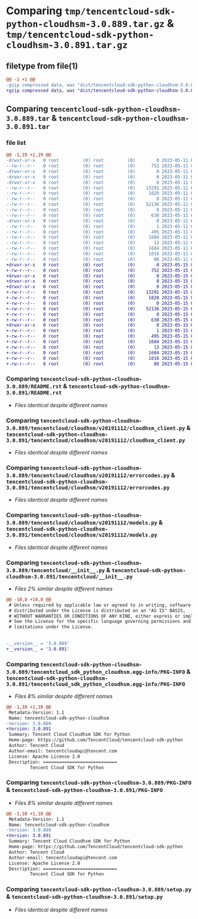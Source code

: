 # Comparing `tmp/tencentcloud-sdk-python-cloudhsm-3.0.889.tar.gz` & `tmp/tencentcloud-sdk-python-cloudhsm-3.0.891.tar.gz`

## filetype from file(1)

```diff
@@ -1 +1 @@
-gzip compressed data, was "dist/tencentcloud-sdk-python-cloudhsm-3.0.889.tar", last modified: Thu May 11 02:29:12 2023, max compression
+gzip compressed data, was "dist/tencentcloud-sdk-python-cloudhsm-3.0.891.tar", last modified: Mon May 15 02:44:40 2023, max compression
```

## Comparing `tencentcloud-sdk-python-cloudhsm-3.0.889.tar` & `tencentcloud-sdk-python-cloudhsm-3.0.891.tar`

### file list

```diff
@@ -1,19 +1,19 @@
-drwxr-xr-x   0 root         (0) root         (0)        0 2023-05-11 02:29:12.000000 tencentcloud-sdk-python-cloudhsm-3.0.889/
--rw-r--r--   0 root         (0) root         (0)      752 2023-05-11 02:29:12.000000 tencentcloud-sdk-python-cloudhsm-3.0.889/README.rst
-drwxr-xr-x   0 root         (0) root         (0)        0 2023-05-11 02:29:12.000000 tencentcloud-sdk-python-cloudhsm-3.0.889/tencentcloud/
-drwxr-xr-x   0 root         (0) root         (0)        0 2023-05-11 02:29:12.000000 tencentcloud-sdk-python-cloudhsm-3.0.889/tencentcloud/cloudhsm/
-drwxr-xr-x   0 root         (0) root         (0)        0 2023-05-11 02:29:12.000000 tencentcloud-sdk-python-cloudhsm-3.0.889/tencentcloud/cloudhsm/v20191112/
--rw-r--r--   0 root         (0) root         (0)    13291 2023-05-11 02:29:12.000000 tencentcloud-sdk-python-cloudhsm-3.0.889/tencentcloud/cloudhsm/v20191112/cloudhsm_client.py
--rw-r--r--   0 root         (0) root         (0)     1020 2023-05-11 02:29:12.000000 tencentcloud-sdk-python-cloudhsm-3.0.889/tencentcloud/cloudhsm/v20191112/errorcodes.py
--rw-r--r--   0 root         (0) root         (0)        0 2023-05-11 02:29:12.000000 tencentcloud-sdk-python-cloudhsm-3.0.889/tencentcloud/cloudhsm/v20191112/__init__.py
--rw-r--r--   0 root         (0) root         (0)    52136 2023-05-11 02:29:12.000000 tencentcloud-sdk-python-cloudhsm-3.0.889/tencentcloud/cloudhsm/v20191112/models.py
--rw-r--r--   0 root         (0) root         (0)        0 2023-05-11 02:29:12.000000 tencentcloud-sdk-python-cloudhsm-3.0.889/tencentcloud/cloudhsm/__init__.py
--rw-r--r--   0 root         (0) root         (0)      630 2023-05-11 02:29:12.000000 tencentcloud-sdk-python-cloudhsm-3.0.889/tencentcloud/__init__.py
-drwxr-xr-x   0 root         (0) root         (0)        0 2023-05-11 02:29:12.000000 tencentcloud-sdk-python-cloudhsm-3.0.889/tencentcloud_sdk_python_cloudhsm.egg-info/
--rw-r--r--   0 root         (0) root         (0)        1 2023-05-11 02:29:12.000000 tencentcloud-sdk-python-cloudhsm-3.0.889/tencentcloud_sdk_python_cloudhsm.egg-info/dependency_links.txt
--rw-r--r--   0 root         (0) root         (0)      495 2023-05-11 02:29:12.000000 tencentcloud-sdk-python-cloudhsm-3.0.889/tencentcloud_sdk_python_cloudhsm.egg-info/SOURCES.txt
--rw-r--r--   0 root         (0) root         (0)     1684 2023-05-11 02:29:12.000000 tencentcloud-sdk-python-cloudhsm-3.0.889/tencentcloud_sdk_python_cloudhsm.egg-info/PKG-INFO
--rw-r--r--   0 root         (0) root         (0)       13 2023-05-11 02:29:12.000000 tencentcloud-sdk-python-cloudhsm-3.0.889/tencentcloud_sdk_python_cloudhsm.egg-info/top_level.txt
--rw-r--r--   0 root         (0) root         (0)     1684 2023-05-11 02:29:12.000000 tencentcloud-sdk-python-cloudhsm-3.0.889/PKG-INFO
--rw-r--r--   0 root         (0) root         (0)     1016 2023-05-11 02:29:12.000000 tencentcloud-sdk-python-cloudhsm-3.0.889/setup.py
--rw-r--r--   0 root         (0) root         (0)       88 2023-05-11 02:29:12.000000 tencentcloud-sdk-python-cloudhsm-3.0.889/setup.cfg
+drwxr-xr-x   0 root         (0) root         (0)        0 2023-05-15 02:44:40.000000 tencentcloud-sdk-python-cloudhsm-3.0.891/
+-rw-r--r--   0 root         (0) root         (0)      752 2023-05-15 02:44:40.000000 tencentcloud-sdk-python-cloudhsm-3.0.891/README.rst
+drwxr-xr-x   0 root         (0) root         (0)        0 2023-05-15 02:44:40.000000 tencentcloud-sdk-python-cloudhsm-3.0.891/tencentcloud/
+drwxr-xr-x   0 root         (0) root         (0)        0 2023-05-15 02:44:40.000000 tencentcloud-sdk-python-cloudhsm-3.0.891/tencentcloud/cloudhsm/
+drwxr-xr-x   0 root         (0) root         (0)        0 2023-05-15 02:44:40.000000 tencentcloud-sdk-python-cloudhsm-3.0.891/tencentcloud/cloudhsm/v20191112/
+-rw-r--r--   0 root         (0) root         (0)    13291 2023-05-15 02:44:40.000000 tencentcloud-sdk-python-cloudhsm-3.0.891/tencentcloud/cloudhsm/v20191112/cloudhsm_client.py
+-rw-r--r--   0 root         (0) root         (0)     1020 2023-05-15 02:44:40.000000 tencentcloud-sdk-python-cloudhsm-3.0.891/tencentcloud/cloudhsm/v20191112/errorcodes.py
+-rw-r--r--   0 root         (0) root         (0)        0 2023-05-15 02:44:40.000000 tencentcloud-sdk-python-cloudhsm-3.0.891/tencentcloud/cloudhsm/v20191112/__init__.py
+-rw-r--r--   0 root         (0) root         (0)    52136 2023-05-15 02:44:40.000000 tencentcloud-sdk-python-cloudhsm-3.0.891/tencentcloud/cloudhsm/v20191112/models.py
+-rw-r--r--   0 root         (0) root         (0)        0 2023-05-15 02:44:40.000000 tencentcloud-sdk-python-cloudhsm-3.0.891/tencentcloud/cloudhsm/__init__.py
+-rw-r--r--   0 root         (0) root         (0)      630 2023-05-15 02:44:40.000000 tencentcloud-sdk-python-cloudhsm-3.0.891/tencentcloud/__init__.py
+drwxr-xr-x   0 root         (0) root         (0)        0 2023-05-15 02:44:40.000000 tencentcloud-sdk-python-cloudhsm-3.0.891/tencentcloud_sdk_python_cloudhsm.egg-info/
+-rw-r--r--   0 root         (0) root         (0)        1 2023-05-15 02:44:40.000000 tencentcloud-sdk-python-cloudhsm-3.0.891/tencentcloud_sdk_python_cloudhsm.egg-info/dependency_links.txt
+-rw-r--r--   0 root         (0) root         (0)      495 2023-05-15 02:44:40.000000 tencentcloud-sdk-python-cloudhsm-3.0.891/tencentcloud_sdk_python_cloudhsm.egg-info/SOURCES.txt
+-rw-r--r--   0 root         (0) root         (0)     1684 2023-05-15 02:44:40.000000 tencentcloud-sdk-python-cloudhsm-3.0.891/tencentcloud_sdk_python_cloudhsm.egg-info/PKG-INFO
+-rw-r--r--   0 root         (0) root         (0)       13 2023-05-15 02:44:40.000000 tencentcloud-sdk-python-cloudhsm-3.0.891/tencentcloud_sdk_python_cloudhsm.egg-info/top_level.txt
+-rw-r--r--   0 root         (0) root         (0)     1684 2023-05-15 02:44:40.000000 tencentcloud-sdk-python-cloudhsm-3.0.891/PKG-INFO
+-rw-r--r--   0 root         (0) root         (0)     1016 2023-05-15 02:44:40.000000 tencentcloud-sdk-python-cloudhsm-3.0.891/setup.py
+-rw-r--r--   0 root         (0) root         (0)       88 2023-05-15 02:44:40.000000 tencentcloud-sdk-python-cloudhsm-3.0.891/setup.cfg
```

### Comparing `tencentcloud-sdk-python-cloudhsm-3.0.889/README.rst` & `tencentcloud-sdk-python-cloudhsm-3.0.891/README.rst`

 * *Files identical despite different names*

### Comparing `tencentcloud-sdk-python-cloudhsm-3.0.889/tencentcloud/cloudhsm/v20191112/cloudhsm_client.py` & `tencentcloud-sdk-python-cloudhsm-3.0.891/tencentcloud/cloudhsm/v20191112/cloudhsm_client.py`

 * *Files identical despite different names*

### Comparing `tencentcloud-sdk-python-cloudhsm-3.0.889/tencentcloud/cloudhsm/v20191112/errorcodes.py` & `tencentcloud-sdk-python-cloudhsm-3.0.891/tencentcloud/cloudhsm/v20191112/errorcodes.py`

 * *Files identical despite different names*

### Comparing `tencentcloud-sdk-python-cloudhsm-3.0.889/tencentcloud/cloudhsm/v20191112/models.py` & `tencentcloud-sdk-python-cloudhsm-3.0.891/tencentcloud/cloudhsm/v20191112/models.py`

 * *Files identical despite different names*

### Comparing `tencentcloud-sdk-python-cloudhsm-3.0.889/tencentcloud/__init__.py` & `tencentcloud-sdk-python-cloudhsm-3.0.891/tencentcloud/__init__.py`

 * *Files 2% similar despite different names*

```diff
@@ -10,8 +10,8 @@
 # Unless required by applicable law or agreed to in writing, software
 # distributed under the License is distributed on an "AS IS" BASIS,
 # WITHOUT WARRANTIES OR CONDITIONS OF ANY KIND, either express or implied.
 # See the License for the specific language governing permissions and
 # limitations under the License.
 
 
-__version__ = '3.0.889'
+__version__ = '3.0.891'
```

### Comparing `tencentcloud-sdk-python-cloudhsm-3.0.889/tencentcloud_sdk_python_cloudhsm.egg-info/PKG-INFO` & `tencentcloud-sdk-python-cloudhsm-3.0.891/tencentcloud_sdk_python_cloudhsm.egg-info/PKG-INFO`

 * *Files 8% similar despite different names*

```diff
@@ -1,10 +1,10 @@
 Metadata-Version: 1.1
 Name: tencentcloud-sdk-python-cloudhsm
-Version: 3.0.889
+Version: 3.0.891
 Summary: Tencent Cloud Cloudhsm SDK for Python
 Home-page: https://github.com/TencentCloud/tencentcloud-sdk-python
 Author: Tencent Cloud
 Author-email: tencentcloudapi@tencent.com
 License: Apache License 2.0
 Description: ============================
         Tencent Cloud SDK for Python
```

### Comparing `tencentcloud-sdk-python-cloudhsm-3.0.889/PKG-INFO` & `tencentcloud-sdk-python-cloudhsm-3.0.891/PKG-INFO`

 * *Files 8% similar despite different names*

```diff
@@ -1,10 +1,10 @@
 Metadata-Version: 1.1
 Name: tencentcloud-sdk-python-cloudhsm
-Version: 3.0.889
+Version: 3.0.891
 Summary: Tencent Cloud Cloudhsm SDK for Python
 Home-page: https://github.com/TencentCloud/tencentcloud-sdk-python
 Author: Tencent Cloud
 Author-email: tencentcloudapi@tencent.com
 License: Apache License 2.0
 Description: ============================
         Tencent Cloud SDK for Python
```

### Comparing `tencentcloud-sdk-python-cloudhsm-3.0.889/setup.py` & `tencentcloud-sdk-python-cloudhsm-3.0.891/setup.py`

 * *Files identical despite different names*

